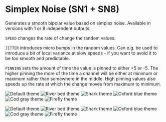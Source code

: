 # Simplex Noise (SN1 + SN8)
Generates a smooth bipolar value based on simplex noise. Available in versions with 1 or 8 independent outputs.

`SPEED` changes the rate of change the random values.

`JITTER` introduces micro bumps in the random values. Can e.g. be used to introduce a bit of local variance at slow speeds - if you want to avoid it to be too smooth and predictable.

`PINNING` sets the amount of time the value is pinned to either +5 or -5. The higher pinning the more of the time a channel will be either at minimum or maximum rather than somewhere in the middle. High pinning values also speeds up the rate at which the change moves from maximum to minimum.

![Default theme](/module-screenshots/default/SN1.png?raw=true)
![River bed theme](/module-screenshots/river-bed/SN1.png?raw=true)
![Shark theme](/module-screenshots/shark/SN1.png?raw=true)
![Oxford blue theme](/module-screenshots/oxford-blue/SN1.png?raw=true)
![Cod gray theme](/module-screenshots/cod-gray/SN1.png?raw=true)
![Firefly theme](/module-screenshots/firefly/SN1.png?raw=true)

![Default theme](/module-screenshots/default/SN8.png?raw=true)
![River bed theme](/module-screenshots/river-bed/SN8.png?raw=true)
![Shark theme](/module-screenshots/shark/SN8.png?raw=true)
![Oxford blue theme](/module-screenshots/oxford-blue/SN8.png?raw=true)
![Cod gray theme](/module-screenshots/cod-gray/SN8.png?raw=true)
![Firefly theme](/module-screenshots/firefly/SN8.png?raw=true)

